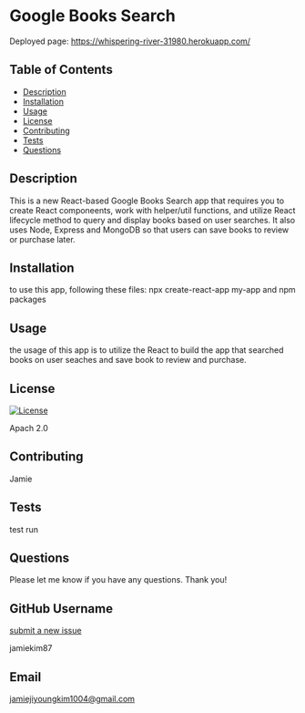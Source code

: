 # Google Books Search

Deployed page: https://whispering-river-31980.herokuapp.com/

## Table of Contents

   - [Description](#description)
   - [Installation](#installation)
   - [Usage](#usage)
   - [License](#license)
   - [Contributing](#contributing)
   - [Tests](#tests)
   - [Questions](#questions)

 ## Description
    
   This is a new React-based Google Books Search app that requires you to create React componeents, work with helper/util functions, and utilize React lifecycle method to query      and display books based on user searches. It also uses Node, Express and MongoDB so that users can save books to review or purchase later. 

 ## Installation 
    
   to use this app, following these files: npx create-react-app my-app and npm packages

 ## Usage 
    
   the usage of this app is to utilize the React to build the app that searched books on user seaches and save book to review and purchase.

 ## License 
 [![License](https://img.shields.io/badge/License-Apache%202.0-blue.svg)](https://opensource.org/licenses/Apache-2.0)
    
   Apach 2.0

 ## Contributing 
    
   Jamie

 ## Tests 
    
   test run
    
  ## Questions 
    
   Please let me know if you have any questions. Thank you!
    
  ## GitHub Username 
  
  [submit a new issue](https://github.com/jamiekim87/employee/issues/new)
  
  jamiekim87
  
  ## Email 
  
  jamiejiyoungkim1004@gmail.com
  
